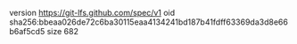 version https://git-lfs.github.com/spec/v1
oid sha256:bbeaa026de72c6ba30115eaa4134241bd187b41fdff63369da3d8e66b6af5cd5
size 682
